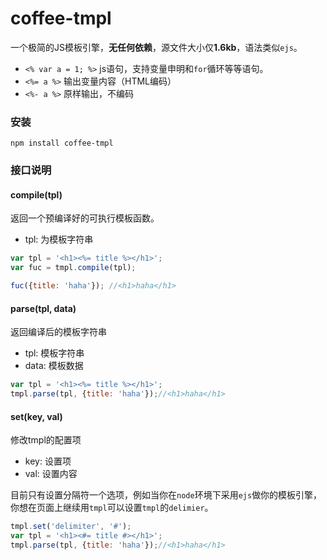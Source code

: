 # coffee-tmpl

一个极简的JS模板引擎，**无任何依赖**，源文件大小仅**1.6kb**，语法类似`ejs`。

- `<% var a = 1; %>` js语句，支持变量申明和`for`循环等等语句。
- `<%= a %>` 输出变量内容（HTML编码）
- `<%- a %>` 原样输出，不编码

### 安装

```
npm install coffee-tmpl
```

### 接口说明

#### compile(tpl)

返回一个预编译好的可执行模板函数。

- tpl: 为模板字符串

```javascript
var tpl = '<h1><%= title %></h1>';
var fuc = tmpl.compile(tpl);

fuc({title: 'haha'}); //<h1>haha</h1>
```

#### parse(tpl, data)

返回编译后的模板字符串

- tpl: 模板字符串
- data: 模板数据

```javascript
var tpl = '<h1><%= title %></h1>';
tmpl.parse(tpl, {title: 'haha'});//<h1>haha</h1>
```

#### set(key, val)

修改tmpl的配置项

- key: 设置项
- val: 设置内容

目前只有设置分隔符一个选项，例如当你在`node`环境下采用`ejs`做你的模板引擎，你想在页面上继续用`tmpl`可以设置`tmpl`的`delimier`。

```javascript
tmpl.set('delimiter', '#');
var tpl = '<h1><#= title #></h1>';
tmpl.parse(tpl, {title: 'haha'});//<h1>haha</h1>
```
